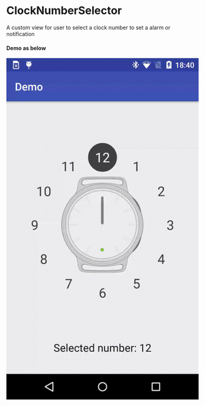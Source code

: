 # ClockNumberSelector
A custom view for user to select a clock number to set a alarm or notification

#### Demo as below

![Demo](art/device-2016-11-10-184044.gif)